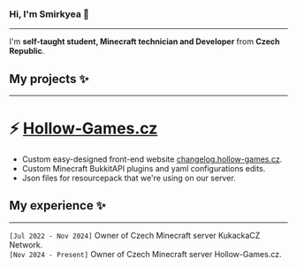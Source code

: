 
### Hi, I'm Smirkyea 👋
-----
I'm **self-taught student, Minecraft technician and Developer** from **Czech Republic**.

## My projects ✨
-----
# ⚡ [Hollow-Games.cz](https://www.google.com)
* Custom easy-designed front-end website [changelog.hollow-games.cz](https://changelog.hollow-games.cz).
* Custom Minecraft BukkitAPI plugins and yaml configurations edits.
* Json files for resourcepack that we're using on our server.

## My experience ✨
-----
```[Jul 2022 - Nov 2024]``` Owner of Czech Minecraft server KukackaCZ Network.<br/>
```[Nov 2024 - Present]``` Owner of Czech Minecraft server Hollow-Games.cz.
